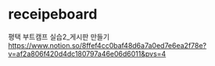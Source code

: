 # receipeboard
평택 부트캠프 실습2_게시판 만들기
https://www.notion.so/8ffef4cc0baf48d6a7a0ed7e6ea2f78e?v=af2a806f420d4dc180797a46e06d6011&pvs=4

